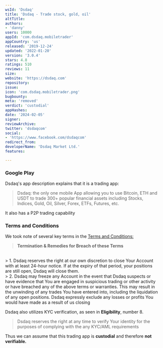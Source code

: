 ```yaml
---
wsId: 'Dsdaq'
title: 'Dsdaq - Trade stock, gold, oil'
altTitle: 
authors:
- 'danny'
users: 10000
appId: 'com.dsdaq.mobiletrader'
appCountry: 'us'
released: '2019-12-24'
updated: '2022-01-20'
version: '3.0.4'
stars: 4.8
ratings: 510
reviews: 11
size: 
website: 'https://dsdaq.com'
repository: 
issue: 
icon: 'com.dsdaq.mobiletrader.png'
bugbounty: 
meta: 'removed'
verdict: 'custodial'
appHashes: 
date: '2024-02-05'
signer: 
reviewArchive: 
twitter: 'dsdaqcom'
social:
- 'https://www.facebook.com/dsdaqcom'
redirect_from: 
developerName: 'Dsdaq Market Ltd.'
features: 

---
```


### Google Play
Dsdaq's app description explains that it is a trading app:

> Dsdaq: the only one mobile App allowing you to use Bitcoin, ETH and USDT to trade 300+ popular financial assets including Stocks, Indices, Gold, Oil, Silver, Forex, ETFs, Futures, etc.

It also has a P2P trading capability
### Terms and Conditions
We took note of several key terms in the [Terms and Conditions:](https://dsdaq.zendesk.com/hc/en-us/articles/4406099651860-Terms-and-Condition)
	
> __Termination & Remedies for Breach of these Terms__
<br>
> 1. Dsdaq reserves the right at our own discretion to close Your Account with at least 24-hour notice. If at the expiry of that period, your positions are still open, Dsdaq will close them.
<br>
> 2. Dsdaq may freeze any Account in the event that Dsdaq suspects or have evidence that You are engaged in suspicious trading or other activity or have breached any of the above terms or warranties. This may result in the unwinding of any trades You have entered into, including the liquidation of any open positions. Dsdaq expressly exclude any losses or profits You would have made as a result of us closing

Dsdaq also utilizes KYC verification, as seen in __Eligibility__, number 8.

> Dsdaq reserves the right at any time to verify Your identity for the purposes of complying with the any KYC/AML requirements

Thus we can assume that this trading app is **custodial** and therefore **not verifiable.**
